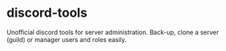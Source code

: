 # discord-tools
Unofficial discord tools for server administration. Back-up, clone a server (guild) or manager users and roles easily.
